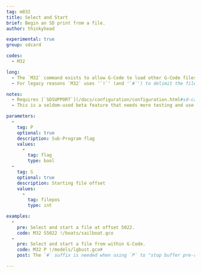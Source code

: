 ```yaml
---
tag: m032
title: Select and Start
brief: Begin an SD print from a file.
author: thinkyhead

experimental: true
group: sdcard

codes:
  - M32

long:
  - The `M32` command exists to allow G-Code to load other G-Code files and run them as sub-programs. This can be useful to change the start / end gcode for a batch of files without having to edit them all.
  - For legacy reasons `M32` uses '`!`' (and '`#`') to delimit the filepath parameter. The filepath must be the last parameter.

notes:
  - Requires [`SDSUPPORT`](/docs/configuration/configuration.html#sd-card)
  - This is a seldom-used beta feature that needs more testing and use-cases.

parameters:
  -
    tag: P
    optional: true
    description: Sub-Program flag
    values:
      -
        tag: flag
        type: bool
  -
    tag: S
    optional: true
    description: Starting file offset
    values:
      -
        tag: filepos
        type: int

examples:
  -
    pre: Select and start a file at offset 5022.
    code: M32 S5022 !/boats/sailboat.gco
  -
    pre: Select and start a file from within G-Code.
    code: M32 P !/models/lgbust.gco#
    post: The `#` suffix is needed when using `P` to "stop buffer pre-reading" so no commands after `M32` will go into the buffer until after it returns.

---
```

